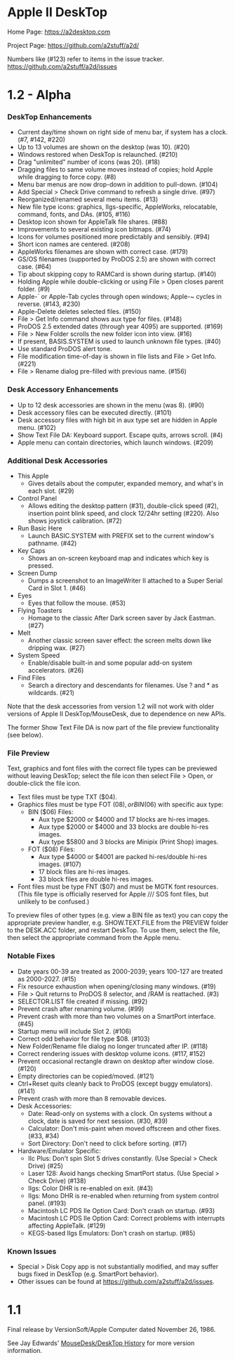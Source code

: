 # Apple II DeskTop

Home Page: https://a2desktop.com

Project Page: https://github.com/a2stuff/a2d/

Numbers like (#123) refer to items in the issue tracker.
https://github.com/a2stuff/a2d/issues

# 1.2 - Alpha

### DeskTop Enhancements

* Current day/time shown on right side of menu bar, if system has a clock. (#7, #142, #220)
* Up to 13 volumes are shown on the desktop (was 10). (#20)
* Windows restored when DeskTop is relaunched. (#210)
* Drag "unlimited" number of icons (was 20). (#18)
* Dragging files to same volume moves instead of copies; hold Apple while dragging to force copy. (#8)
* Menu bar menus are now drop-down in addition to pull-down. (#104)
* Add Special > Check Drive command to refresh a single drive. (#97)
* Reorganized/renamed several menu items. (#13)
* New file type icons: graphics, IIgs-specific, AppleWorks, relocatable, command, fonts, and DAs. (#105, #116)
* Desktop icon shown for AppleTalk file shares. (#88)
* Improvements to several existing icon bitmaps. (#74)
* Icons for volumes positioned more predictably and sensibly. (#94)
* Short icon names are centered. (#208)
* AppleWorks filenames are shown with correct case. (#179)
* GS/OS filenames (supported by ProDOS 2.5) are shown with correct case. (#64)
* Tip about skipping copy to RAMCard is shown during startup. (#140)
* Holding Apple while double-clicking or using File > Open closes parent folder. (#9)
* Apple-` or Apple-Tab cycles through open windows; Apple-~ cycles in reverse. (#143, #230)
* Apple-Delete deletes selected files. (#150)
* File > Get Info command shows aux type for files. (#148)
* ProDOS 2.5 extended dates (through year 4095) are supported. (#169)
* File > New Folder scrolls the new folder icon into view. (#16)
* If present, BASIS.SYSTEM is used to launch unknown file types. (#40)
* Use standard ProDOS alert tone.
* File modification time-of-day is shown in file lists and File > Get Info. (#221)
* File > Rename dialog pre-filled with previous name. (#156)

### Desk Accessory Enhancements

* Up to 12 desk accessories are shown in the menu (was 8). (#90)
* Desk accessory files can be executed directly. (#101)
* Desk accessory files with high bit in aux type set are hidden in Apple menu. (#102)
* Show Text File DA: Keyboard support. Escape quits, arrows scroll. (#4)
* Apple menu can contain directories, which launch windows. (#209)

### Additional Desk Accessories

* This Apple
  * Gives details about the computer, expanded memory, and what's in each slot. (#29)
* Control Panel
  * Allows editing the desktop pattern (#31), double-click speed (#2), insertion point blink speed, and clock 12/24hr setting (#220). Also shows joystick calibration. (#72)
* Run Basic Here
  * Launch BASIC.SYSTEM with PREFIX set to the current window's pathname. (#42)
* Key Caps
  * Shows an on-screen keyboard map and indicates which key is pressed.
* Screen Dump
  * Dumps a screenshot to an ImageWriter II attached to a Super Serial Card in Slot 1. (#46)
* Eyes
  * Eyes that follow the mouse. (#53)
* Flying Toasters
  * Homage to the classic After Dark screen saver by Jack Eastman. (#27)
* Melt
  * Another classic screen saver effect: the screen melts down like dripping wax. (#27)
* System Speed
  * Enable/disable built-in and some popular add-on system accelerators. (#26)
* Find Files
  * Search a directory and descendants for filenames. Use ? and * as wildcards. (#21)

Note that the desk accessories from version 1.2 will not work with older versions
of Apple II DeskTop/MouseDesk, due to dependence on new APIs.

The former Show Text File DA is now part of the file preview
functionality (see below).

### File Preview

Text, graphics and font files with the correct file types can be
previewed without leaving DeskTop; select the file icon then select
File > Open, or double-click the file icon.

* Text files must be type TXT ($04).
* Graphics files must be type FOT ($08), or BIN ($06) with specific aux type:
  * BIN ($06) Files:
    * Aux type $2000 or $4000 and 17 blocks are hi-res images.
    * Aux type $2000 or $4000 and 33 blocks are double hi-res images.
    * Aux type $5800 and 3 blocks are Minipix (Print Shop) images.
  * FOT ($08) Files:
    * Aux type $4000 or $4001 are packed hi-res/double hi-res images. (#107)
    * 17 block files are hi-res images.
    * 33 block files are double hi-res images.
* Font files must be type FNT ($07) and must be MGTK font resources. (This file type is officially reserved for Apple /// SOS font files, but unlikely to be confused.)

To preview files of other types (e.g. view a BIN file as text) you
can copy the appropriate preview handler, e.g. SHOW.TEXT.FILE from
the PREVIEW folder to the DESK.ACC folder, and restart DeskTop. To
use them, select the file, then select the appropriate command from
the Apple menu.

### Notable Fixes

* Date years 00-39 are treated as 2000-2039; years 100-127 are treated as 2000-2027. (#15)
* Fix resource exhaustion when opening/closing many windows. (#19)
* File > Quit returns to ProDOS 8 selector, and /RAM is reattached. (#3)
* SELECTOR.LIST file created if missing. (#92)
* Prevent crash after renaming volume. (#99)
* Prevent crash with more than two volumes on a SmartPort interface. (#45)
* Startup menu will include Slot 2. (#106)
* Correct odd behavior for file type $08. (#103)
* New Folder/Rename file dialog no longer truncated after IP. (#118)
* Correct rendering issues with desktop volume icons. (#117, #152)
* Prevent occasional rectangle drawn on desktop after window close. (#120)
* Empty directories can be copied/moved. (#121)
* Ctrl+Reset quits cleanly back to ProDOS (except buggy emulators). (#141)
* Prevent crash with more than 8 removable devices.
* Desk Accessories:
  * Date: Read-only on systems with a clock. On systems without a clock, date is saved for next session. (#30, #39)
  * Calculator: Don't mis-paint when moved offscreen and other fixes. (#33, #34)
  * Sort Directory: Don't need to click before sorting. (#17)
* Hardware/Emulator Specific:
  * IIc Plus: Don't spin Slot 5 drives constantly. (Use Special > Check Drive) (#25)
  * Laser 128: Avoid hangs checking SmartPort status. (Use Special > Check Drive) (#138)
  * IIgs: Color DHR is re-enabled on exit. (#43)
  * IIgs: Mono DHR is re-enabled when returning from system control panel. (#193)
  * Macintosh LC PDS IIe Option Card: Don't crash on startup. (#93)
  * Macintosh LC PDS IIe Option Card: Correct problems with interrupts affecting AppleTalk. (#129)
  * KEGS-based IIgs Emulators: Don't crash on startup. (#85)

### Known Issues

* Special > Disk Copy app is not substantially modified, and may suffer bugs fixed in DeskTop (e.g. SmartPort behavior).
* Other issues can be found at https://github.com/a2stuff/a2d/issues.


# 1.1

Final release by VersionSoft/Apple Computer dated November 26, 1986.

See Jay Edwards' [MouseDesk/DeskTop History](https://mirrors.apple2.org.za/ground.icaen.uiowa.edu/MiscInfo/Misc/mousedesk.info)
for more version information.
